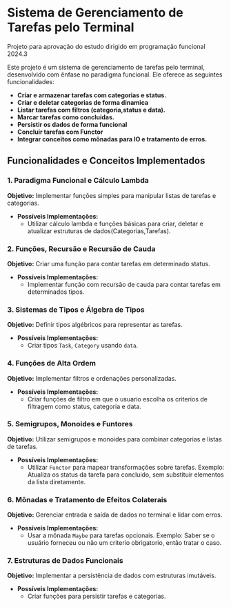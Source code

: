 # Sistema de Gerenciamento de Tarefas pelo Terminal
Projeto para aprovação do estudo dirigido em programação funcional 2024.3

Este projeto é um sistema de gerenciamento de tarefas pelo terminal, desenvolvido com ênfase no paradigma funcional. Ele oferece as seguintes funcionalidades:

- **Criar e armazenar tarefas com categorias e status.**
- **Criar e deletar categorias de forma dinamica**
- **Listar tarefas com filtros (categoria,status e data).**
- **Marcar tarefas como concluídas.**
- **Persistir os dados de forma funcional**
- **Concluir tarefas com Functor**
- **Integrar conceitos como mônadas para IO e tratamento de erros.**

## Funcionalidades e Conceitos Implementados

### 1. Paradigma Funcional e Cálculo Lambda
**Objetivo:** Implementar funções simples para manipular listas de tarefas e categorias.

- **Possíveis Implementações:**
  - Utilizar cálculo lambda e funções básicas para  criar, deletar e atualizar estruturas de dados(Categorias,Tarefas).

### 2. Funções, Recursão e Recursão de Cauda
**Objetivo:** Criar uma função para contar tarefas em determinado status.

- **Possíveis Implementações:**
  - Implementar função com recursão de cauda para contar tarefas em determinados tipos.

### 3. Sistemas de Tipos e Álgebra de Tipos
**Objetivo:** Definir tipos algébricos para representar as tarefas.

- **Possíveis Implementações:**
  - Criar tipos `Task`, `Category` usando `data`.

### 4. Funções de Alta Ordem
**Objetivo:** Implementar filtros e ordenações personalizadas.

- **Possíveis Implementações:**
  - Criar funções de filtro em que o usuario escolha os criterios de filtragem como status, categoria e data.

### 5. Semigrupos, Monoides e Funtores
**Objetivo:** Utilizar semigrupos e monoides para combinar categorias e listas de tarefas.

- **Possíveis Implementações:**
  - Utilizar `Functor` para mapear transformações sobre tarefas. Exemplo: Atualiza os status da tarefa para concluido, sem substituir elementos da lista diretamente.

### 6. Mônadas e Tratamento de Efeitos Colaterais
**Objetivo:** Gerenciar entrada e saída de dados no terminal e lidar com erros.

- **Possíveis Implementações:**
  - Usar a mônada `Maybe` para tarefas opcionais. Exemplo: Saber se o usuário forneceu ou não um criterio obrigatorio, então tratar o caso.

### 7. Estruturas de Dados Funcionais
**Objetivo:** Implementar a persistência de dados com estruturas imutáveis.

- **Possíveis Implementações:**
  - Criar funções para persistir tarefas e categorias.
